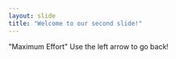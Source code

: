 ```yaml
---
layout: slide
title: "Welcome to our second slide!"
---
```

"Maximum Effort"
Use the left arrow to go back!
